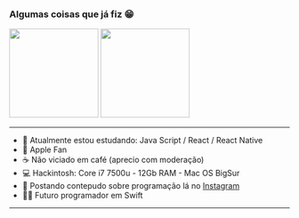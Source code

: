 <h3>Algumas coisas que já fiz 😁</h3>

<div>
  <img height="160em" src="https://github-readme-stats.vercel.app/api?username=0rientd&show_icons=true&theme=tokyonight">
  <img a="https://github.com/0rientd?tab=repositories" height="160em" src="https://github-readme-stats.vercel.app/api/top-langs/?username=0rientd&layout=compact&theme=tokyonight">
</div>

----------

 - 🌱 Atualmente estou estudando: Java Script / React / React Native
 - 🍎 Apple Fan 
 - ☕ Não viciado em café (aprecio com moderação)
 - 💻 Hackintosh: Core i7 7500u - 12Gb RAM - Mac OS BigSur
 - 📱  Postando contepudo sobre programação lá no [Instagram](https://www.instagram.com/dev.0rientd/)
 - 👨‍💻 Futuro programador em Swift

----------
